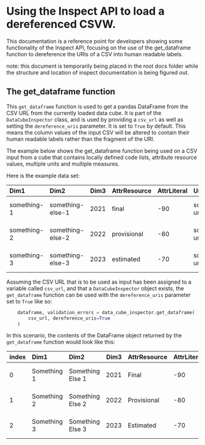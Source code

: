 # Using the Inspect API to load a dereferenced CSVW.

This documentation is a reference point for developers showing some functionality of the Inspect API, focusing on the use of the get_dataframe function to dereference the URIs of a CSV into human readable labels.

note: this document is temporarily being placed in the root docs folder while the structure and location of inspect documentation is being figured out.

## The get_dataframe function

This `get_dataframe` function is used to get a pandas DataFrame from the CSV URL from the currently loaded data cube. It is part of the `DataCubeInspector` class, and is used by providing a `csv_url` as well as setting the `dereference_uris` parameter. It is set to `True` by default. This means the column values of the input CSV will be altered to contain their human readable labels rather than the fragment of the URI.

The example below shows the get_dataframe function being used on a CSV input from a cube that contains locally defined code lists, attribute resource values, multiple units and multiple measures.

Here is the example data set:

| Dim1        | Dim2             | Dim3 | AttrResource | AttrLiteral | Units       | Measures       | Obs |
|:------------|:-----------------|-----:|:-------------|:------------|:------------|:---------------|:----|
| something-1 | something-else-1 | 2021 | final        | -90         | some-unit-1 | some-measure-1 | 127 |
| something-2 | something-else-2 | 2022 | provisional  | -80         | some-unit-2 | some-measure-2 | 227 |
| something-3 | something-else-3 | 2023 | estimated    | -70         | some-unit-3 | some-measure-3 | 327 |

Assuming the CSV URL that is to be used as input has been assigned to a variable called `csv_url`, and that a `DataCubeInspector` object exists, the `get_dataframe` function can be used with the `dereference_uris` parameter set to `True` like so:

```python
    dataframe, validation_errors = data_cube_inspector.get_dataframe(
        csv_url, dereference_uris=True
    )
```

In this scenario, the contents of the DataFrame object returned by the `get_dataframe` function would look like this:

| index | Dim1        | Dim2             | Dim3 | AttrResource | AttrLiteral | Units       | Measures       | Obs |
|:------|:------------|:-----------------|-----:|:-------------|:------------|:------------|:---------------|:----|
| 0     | Something 1 | Something Else 1 | 2021 | Final        | -90         | Some Unit 1 | Some Measure 1 | 127 |
| 1     | Something 2 | Something Else 2 | 2022 | Provisional  | -80         | Some Unit 2 | Some Measure 2 | 227 |
| 2     | Something 3 | Something Else 3 | 2023 | Estimated    | -70         | Some Unit 3 | Some Measure 3 | 327 |
